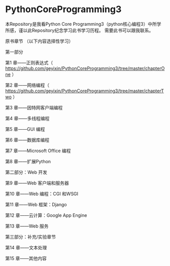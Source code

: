 # PythonCoreProgramming3
本Repository是我看Python Core Programming3（python核心编程3）中所学所感，谨以此Repository纪念学习此书学习历程。
需要此书可以跟我联系。

原书章节
（以下内容选择性学习）

第一部分

第1 章——正则表达式（ https://github.com/geyixin/PythonCoreProgramming3/tree/master/chapterOne ）

第2 章——网络编程（ https://github.com/geyixin/PythonCoreProgramming3/tree/master/chapterTwo ）

第3 章——因特网客户端编程

第4 章——多线程编程

第5 章——GUI 编程

第6 章——数据库编程

第7 章——Microsoft Office 编程

第8 章——扩展Python

第二部分：Web 开发

第9 章——Web 客户端和服务器

第10 章——Web 编程：CGI 和WSGI

第11 章——Web 框架：Django

第12 章——云计算：Google App Engine

第13 章——Web 服务

第三部分：补充/实验章节

第14 章——文本处理

第15 章——其他内容


